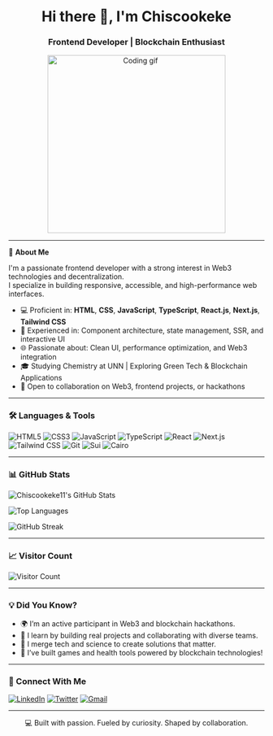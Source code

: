 <h1 align="center">Hi there 👋, I'm Chiscookeke</h1>
<h3 align="center">Frontend Developer | Blockchain Enthusiast</h3>

<p align="center">
  <img src="https://media.giphy.com/media/qgQUggAC3Pfv687qPC/giphy.gif" width="350" alt="Coding gif"/>
</p>

---

🚀 **About Me**

I'm a passionate frontend developer with a strong interest in Web3 technologies and decentralization.  
I specialize in building responsive, accessible, and high-performance web interfaces.

- 💻 Proficient in: **HTML**, **CSS**, **JavaScript**, **TypeScript**, **React.js**, **Next.js**, **Tailwind CSS**
- 🔁 Experienced in: Component architecture, state management, SSR, and interactive UI
- 🌐 Passionate about: Clean UI, performance optimization, and Web3 integration
- 🎓 Studying Chemistry at UNN | Exploring Green Tech & Blockchain Applications
- 🤝 Open to collaboration on Web3, frontend projects, or hackathons

---

### 🛠️ Languages & Tools

![HTML5](https://img.shields.io/badge/HTML5-E34F26?style=flat&logo=html5&logoColor=white)
![CSS3](https://img.shields.io/badge/CSS3-1572B6?style=flat&logo=css3&logoColor=white)
![JavaScript](https://img.shields.io/badge/JavaScript-F7DF1E?style=flat&logo=javascript&logoColor=black)
![TypeScript](https://img.shields.io/badge/TypeScript-007ACC?style=flat&logo=typescript&logoColor=white)
![React](https://img.shields.io/badge/React-20232A?style=flat&logo=react&logoColor=61DAFB)
![Next.js](https://img.shields.io/badge/Next.js-000000?style=flat&logo=next.js&logoColor=white)
![Tailwind CSS](https://img.shields.io/badge/TailwindCSS-38B2AC?style=flat&logo=tailwind-css&logoColor=white)
![Git](https://img.shields.io/badge/Git-F05032?style=flat&logo=git&logoColor=white)
![Sui](https://img.shields.io/badge/Sui-0A66C2?style=flat&logo=sui&logoColor=white)
![Cairo](https://img.shields.io/badge/Cairo-1E1E1E?style=flat&logo=code&logoColor=white)




---

### 📊 GitHub Stats

![Chiscookeke11's GitHub Stats](https://github-readme-stats.vercel.app/api?username=chiscookeke11&show_icons=true&theme=radical)

![Top Languages](https://github-readme-stats.vercel.app/api/top-langs/?username=chiscookeke11&layout=compact&theme=radical)

![GitHub Streak](https://streak-stats.demolab.com/?user=chiscookeke11&theme=radical)

---

### 📈 Visitor Count

![Visitor Count](https://komarev.com/ghpvc/?username=chiscookeke11&color=blue&style=flat)

---

### 💡 Did You Know?

- 🌍 I’m an active participant in Web3 and blockchain hackathons.
- 🧠 I learn by building real projects and collaborating with diverse teams.
- 🧪 I merge tech and science to create solutions that matter.
- 🤖 I’ve built games and health tools powered by blockchain technologies!

---

### 🔗 Connect With Me

[![LinkedIn](https://img.shields.io/badge/LinkedIn-%230077B5.svg?style=flat&logo=linkedin&logoColor=white)](https://linkedin.com/in/chiscookeke11)
[![Twitter](https://img.shields.io/badge/Twitter-%231DA1F2.svg?style=flat&logo=twitter&logoColor=white)](https://twitter.com/chiscookeke11)
[![Gmail](https://img.shields.io/badge/Email-D14836?style=flat&logo=gmail&logoColor=white)](mailto:your-email@example.com)

---

<p align="center">
  💻 Built with passion. Fueled by curiosity. Shaped by collaboration.
</p>

